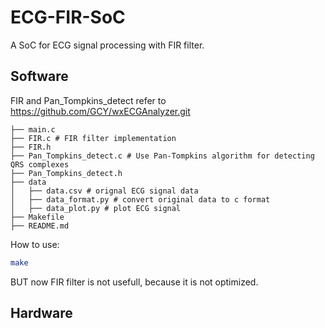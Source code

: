 # ECG-FIR-SoC

A SoC for ECG signal processing with FIR filter.

## Software

FIR and Pan_Tompkins_detect refer to https://github.com/GCY/wxECGAnalyzer.git

```
├── main.c
├── FIR.c # FIR filter implementation
├── FIR.h
├── Pan_Tompkins_detect.c # Use Pan-Tompkins algorithm for detecting QRS complexes
├── Pan_Tompkins_detect.h
├── data
│   ├── data.csv # orignal ECG signal data
│   ├── data_format.py # convert original data to c format
│   ├── data_plot.py # plot ECG signal
├── Makefile
├── README.md
```

How to use:
```bash
make
```
BUT now FIR filter is not usefull, because it is not optimized.

## Hardware